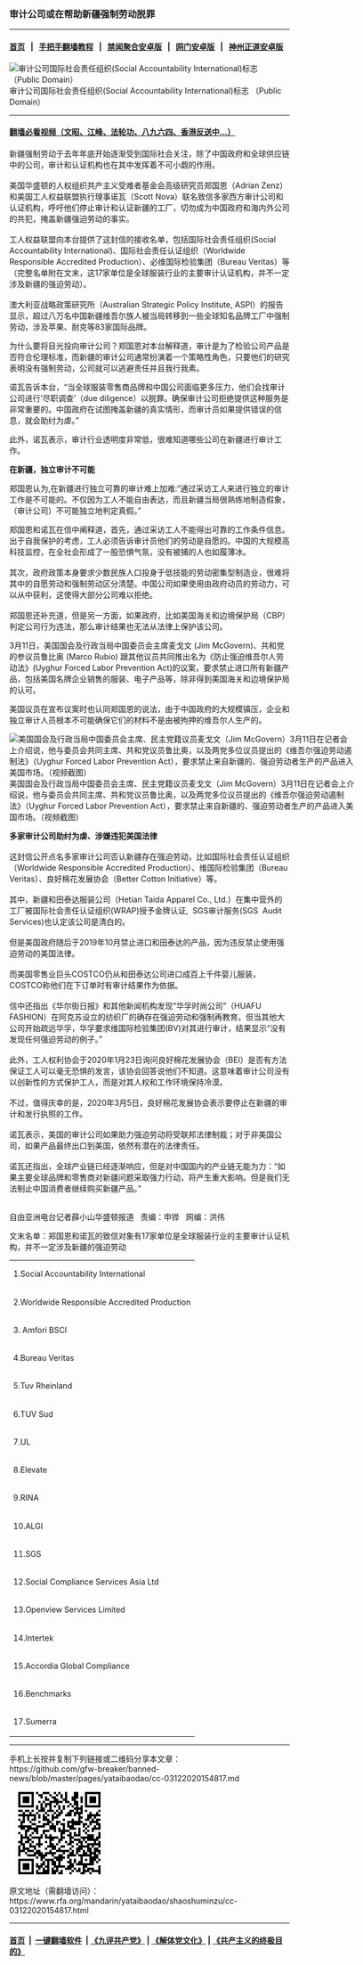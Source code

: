 ### 审计公司或在帮助新疆强制劳动脱罪
------------------------

#### [首页](https://github.com/gfw-breaker/banned-news/blob/master/README.md) &nbsp;&nbsp;|&nbsp;&nbsp; [手把手翻墙教程](https://github.com/gfw-breaker/guides/wiki) &nbsp;&nbsp;|&nbsp;&nbsp; [禁闻聚合安卓版](https://github.com/gfw-breaker/bn-android) &nbsp;&nbsp;|&nbsp;&nbsp; [网门安卓版](https://github.com/oGate2/oGate) &nbsp;&nbsp;|&nbsp;&nbsp; [神州正道安卓版](https://github.com/SzzdOgate/update) 



<div id="headerimg">
 <img alt="审计公司国际社会责任组织(Social Accountability International)标志 （Public Domain）" src="https://www.rfa.org/mandarin/yataibaodao/shaoshuminzu/cc-03122020154817.html/0312w.jpg/@@images/5d73da4c-7319-4be6-8f8c-071130b158fb.jpeg" title="审计公司国际社会责任组织(Social Accountability International)标志 （Public Domain）"/>
 <div id="headerimgcontents">
  <div id="headerimgcaption">
   <span>
    审计公司国际社会责任组织(Social Accountability International)标志 （Public Domain）
   </span>
   <!-- zoomattribute -->
  </div>
  <!-- headerimgcaption -->
 </div>
 <!-- headerimagecontents -->
</div>

<hr/>


#### [翻墙必看视频（文昭、江峰、法轮功、八九六四、香港反送中...）](https://github.com/gfw-breaker/banned-news/blob/master/pages/link3.md)

<div id="storytext">
 <div>
  <div class="slot_header">
  </div>
 </div>
 <p>
  新疆强制劳动于去年年底开始逐渐受到国际社会关注，除了中国政府和全球供应链中的公司，审计和认证机构也在其中发挥着不可小觑的作用。
  <br/>
  <br/>
  美国华盛顿的人权组织共产主义受难者基金会高级研究员郑国恩（Adrian Zenz）和美国工人权益联盟执行理事诺瓦（Scott Nova）联名致信多家西方审计公司和认证机构，呼吁他们停止审计和认证新疆的工厂，切勿成为中国政府和海内外公司的共犯，掩盖新疆强迫劳动的事实。
  <br/>
  <br/>
  工人权益联盟向本台提供了这封信的接收名单，包括国际社会责任组织(Social Accountability International)、国际社会责任认证组织（Worldwide Responsible Accredited Production）、必维国际检验集团（Bureau Veritas）等（完整名单附在文末，这17家单位是全球服装行业的主要审计认证机构，并不一定涉及新疆的强迫劳动）。
  <br/>
  <br/>
  澳大利亚战略政策研究所（Australian Strategic Policy Institute, ASPI）的报告显示，超过八万名中国新疆维吾尔族人被当局转移到一些全球知名品牌工厂中强制劳动，涉及苹果、耐克等83家国际品牌。
 </p>
 <p>
  为什么要将目光投向审计公司？郑国恩对本台解释道，审计是为了检验公司产品是否符合伦理标准，而新疆的审计公司通常扮演着一个策略性角色，只要他们的研究表明没有强制劳动，公司就可以逃避责任并且我行我素。
 </p>
 <p>
  诺瓦告诉本台，“当全球服装零售商品牌和中国公司面临更多压力，他们会找审计公司进行‘尽职调查’（due diligence）以脱罪。确保审计公司拒绝提供这种服务是非常重要的。中国政府在试图掩盖新疆的真实情形，而审计员如果提供错误的信息，就会助纣为虐。”
 </p>
 <p>
  此外，诺瓦表示，审计行业透明度非常低，很难知道哪些公司在新疆进行审计工作。
 </p>
 <p>
 </p>
 <p>
 </p>
 <p>
  <b>
   在新疆，独立审计不可能
  </b>
 </p>
 <p>
  郑国恩认为,在新疆进行独立可靠的审计难上加难:“通过采访工人来进行独立的审计工作是不可能的。不仅因为工人不能自由表达，而且新疆当局很熟练地制造假象，（审计公司）不可能独立地判定真假。”
 </p>
 <p>
  郑国恩和诺瓦在信中阐释道，首先，通过采访工人不能得出可靠的工作条件信息。出于自我保护的考虑，工人必须告诉审计员他们的劳动是自愿的。中国的大规模高科技监控，在全社会形成了一股恐惧气氛，没有被捕的人也如履薄冰。
  <br/>
  <br/>
  其次，政府政策本身要求少数民族人口投身于低技能的劳动密集型制造业，很难将其中的自愿劳动和强制劳动区分清楚。中国公司如果使用由政府动员的劳动力，可以从中获利，这使得大部分公司难以拒绝。
  <br/>
  <br/>
  郑国恩还补充道，但是另一方面，如果政府，比如美国海关和边境保护局（CBP）判定公司行为违法，那么审计结果也无法从法律上保护该公司。
 </p>
 <p>
  3月11日，美国国会及行政当局中国委员会主席麦戈文 (Jim McGovern)、共和党的参议员鲁比奥 (Marco Rubio) 跟其他议员共同推出名为《防止强迫维吾尔人劳动法》(Uyghur Forced Labor Prevention Act)的议案，要求禁止进口所有新疆产品，包括美国名牌企业销售的服装、电子产品等，除非得到美国海关和边境保护局的认可。
 </p>
 <p>
  美国议员在宣布议案时也认同郑国恩的说法，由于中国政府的大规模镇压，企业和独立审计人员根本不可能确保它们的材料不是由被拘押的维吾尔人生产的。
 </p>
 <p>
  <div class="image-inline captioned" style="width:622px;">
   <div style="width:622px;">
    <img alt="美国国会及行政当局中国委员会主席、民主党籍议员麦戈文（Jim McGovern）3月11日在记者会上介绍说，他与委员会共同主席、共和党议员鲁比奥，以及两党多位议员提出的《维吾尔强迫劳动遏制法》（Uyghur Forced Labor Prevention Act），要求禁止来自新疆的、强迫劳动者生产的产品进入美国市场。（视频截图）" src="https://www.rfa.org/mandarin/yataibaodao/shaoshuminzu/cc-03122020154817.html/0312y.jpg" title="美国国会及行政当局中国委员会主席、民主党籍议员麦戈文（Jim McGovern）3月11日在记者会上介绍说，他与委员会共同主席、共和党议员鲁比奥，以及两党多位议员提出的《维吾尔强迫劳动遏制法》（Uyghur Forced Labor Prevention Act），要求禁止来自新疆的、强迫劳动者生产的产品进入美国市场。（视频截图）"/>
   </div>
   <div class="image-caption">
    <span style="width:622px;">
     美国国会及行政当局中国委员会主席、民主党籍议员麦戈文（Jim McGovern）3月11日在记者会上介绍说，他与委员会共同主席、共和党议员鲁比奥，以及两党多位议员提出的《维吾尔强迫劳动遏制法》（Uyghur Forced Labor Prevention Act），要求禁止来自新疆的、强迫劳动者生产的产品进入美国市场。（视频截图）
    </span>
    <span class="copyright">
    </span>
   </div>
  </div>
 </p>
 <p>
  <b>
   多家审计公司助纣为虐、涉嫌违犯美国法律
   <br/>
  </b>
  <br/>
  这封信公开点名多家审计公司否认新疆存在强迫劳动，比如国际社会责任认证组织（Worldwide Responsible Accredited Production）、维国际检验集团（Bureau Veritas）、良好棉花发展协会（Better Cotton Initiative）等。
  <br/>
  <br/>
  其中，新疆和田泰达服装公司（Hetian Taida Apparel Co., Ltd.）在集中营外的工厂被国际社会责任认证组织(WRAP)授予金牌认证,  SGS审计服务(SGS  Audit Services)也认定该公司是清白的。
  <br/>
  <br/>
  但是美国政府随后于2019年10月禁止进口和田泰达的产品，因为违反禁止使用强迫劳动的美国法律。
  <br/>
  <br/>
  而美国零售业巨头COSTCO仍从和田泰达公司进口成百上千件婴儿服装， COSTCO称他们在下订单时有审计结果作为依据。
  <br/>
  <br/>
  信中还指出《华尔街日报》和其他新闻机构发现“华孚时尚公司”（HUAFU FASHION）在阿克苏设立的纺织厂的确存在强迫劳动和强制再教育。但当其他大公司开始疏远华孚，华孚要求维国际检验集团(BV)对其进行审计，结果显示“没有发现任何强迫劳动的例子。”
  <br/>
  <br/>
  此外，工人权利协会于2020年1月23日询问良好棉花发展协会（BEI）是否有方法保证工人可以毫无恐惧的发言，该协会回答说他们不知道。这意味着审计公司没有以创新性的方式保护工人，而是对其人权和工作环境保持冷漠。
  <br/>
  <br/>
  不过，值得庆幸的是，2020年3月5日，良好棉花发展协会表示要停止在新疆的审计和发行执照的工作。
  <br/>
  <br/>
  诺瓦表示，美国的审计公司如果助力强迫劳动将受联邦法律制裁；对于非美国公司，如果产品最终出口到美国，依然有潜在的法律责任。
  <br/>
  <br/>
  诺瓦还指出，全球产业链已经逐渐响应，但是对中国国内的产业链无能为力：“如果主要全球品牌和零售商对新疆问题采取强力行动，将产生重大影响。但是我们无法制止中国消费者继续购买新疆产品。”
 </p>
 <p>
  <br/>
  自由亚洲电台记者薛小山华盛顿报道   责编：申铧   网编：洪伟
 </p>
 <p>
 </p>
 <p>
  文末名单：郑国恩和诺瓦的致信对象有17家单位是全球服装行业的主要审计认证机构，并不一定涉及新疆的强迫劳动
  <b>
  </b>
 </p>
 <table>
  <tbody>
   <tr>
    <td>
     <p>
      1.Social Accountability International
     </p>
    </td>
   </tr>
   <tr>
    <td>
     <p>
      2.Worldwide Responsible Accredited Production
     </p>
    </td>
   </tr>
   <tr>
    <td>
     <p>
      3. Amfori BSCI
     </p>
    </td>
   </tr>
   <tr>
    <td>
     <p>
      4.Bureau Veritas
     </p>
    </td>
   </tr>
   <tr>
    <td>
     <p>
      5.Tuv Rheinland
     </p>
    </td>
   </tr>
   <tr>
    <td>
     <p>
      6.TUV Sud
     </p>
    </td>
   </tr>
   <tr>
    <td>
     <p>
      7.UL
     </p>
    </td>
   </tr>
   <tr>
    <td>
     <p>
      8.Elevate
     </p>
    </td>
   </tr>
   <tr>
    <td>
     <p>
      9.RINA
     </p>
    </td>
   </tr>
   <tr>
    <td>
     <p>
      10.ALGI
     </p>
    </td>
   </tr>
   <tr>
    <td>
     <p>
      11.SGS
     </p>
    </td>
   </tr>
   <tr>
    <td>
     <p>
      12.Social Compliance Services Asia Ltd
     </p>
    </td>
   </tr>
   <tr>
    <td>
     <p>
      13.Openview Services Limited
     </p>
    </td>
   </tr>
   <tr>
    <td>
     <p>
      14.Intertek
     </p>
    </td>
   </tr>
   <tr>
    <td>
     <p>
      15.Accordia Global Compliance
     </p>
    </td>
   </tr>
   <tr>
    <td>
     <p>
      16.Benchmarks
     </p>
    </td>
   </tr>
   <tr>
    <td>
     <p>
      17.Sumerra
     </p>
    </td>
   </tr>
  </tbody>
 </table>
</div>

<hr/>
手机上长按并复制下列链接或二维码分享本文章：<br/>
https://github.com/gfw-breaker/banned-news/blob/master/pages/yataibaodao/cc-03122020154817.md <br/>
<a href='https://github.com/gfw-breaker/banned-news/blob/master/pages/yataibaodao/cc-03122020154817.md'><img src='https://github.com/gfw-breaker/banned-news/blob/master/pages/yataibaodao/cc-03122020154817.md.png'/></a> <br/>
原文地址（需翻墙访问）：https://www.rfa.org/mandarin/yataibaodao/shaoshuminzu/cc-03122020154817.html


------------------------
#### [首页](https://github.com/gfw-breaker/banned-news/blob/master/README.md) &nbsp;|&nbsp; [一键翻墙软件](https://github.com/gfw-breaker/nogfw/blob/master/README.md) &nbsp;| [《九评共产党》](https://github.com/gfw-breaker/9ping.md/blob/master/README.md#九评之一评共产党是什么) | [《解体党文化》](https://github.com/gfw-breaker/jtdwh.md/blob/master/README.md) | [《共产主义的终极目的》](https://github.com/gfw-breaker/gczydzjmd.md/blob/master/README.md)


<img src='http://gfw-breaker.win/banned-news/pages/yataibaodao/cc-03122020154817.md' width='0px' height='0px'/>